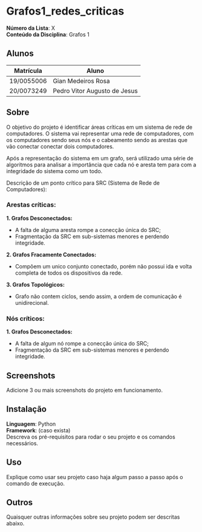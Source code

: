 <!-- **!! Atenção: Renomeie o seu repositório para (Tema)_(NomeDoProjeto). !!** 

Temas:
 - Grafos1
 - Grafos2
 - PD
 - D&C
 - Greed
 - Final 
 
 **!! *Não coloque os nomes dos alunos no título do repositório*. Exemplo de título correto: Grafos2_Labirinto-do-Minotauro !!**
 
 (Apague essa seção) -->

# Grafos1_redes_criticas

**Número da Lista**: X<br>
**Conteúdo da Disciplina**: Grafos 1

## Alunos

|Matrícula | Aluno |
| -- | -- |
| 19/0055006  |  Gian Medeiros Rosa |
| 20/0073249  |  Pedro Vitor Augusto de Jesus |

## Sobre

<!-- Descreva os objetivos do seu projeto e como ele funciona.  -->
O objetivo do projeto é identificar áreas críticas em um sistema de rede de computadores. O sistema vai representar uma rede de computadores, com os computadores sendo seus nós e o cabeamento sendo as arestas que vão conectar conectar dois computadores.

Após a representação do sistema em um grafo, será utilizado uma série de algoritmos para analisar a importância que cada nó e aresta tem para com a integridade do sistema como um todo.

Descrição de um ponto crítico para SRC (Sistema de Rede de Computadores):

### **Arestas críticas:**

**1. Grafos Desconectados:**

- A falta de alguma aresta rompe a conecção única do SRC;
- Fragmentação da SRC em sub-sistemas menores e perdendo integridade.

**2. Grafos Fracamente Conectados:**

- Compõem um unico conjunto conectado, porém não possui ida e volta completa de todos os dispositivos da rede.

**3. Grafos Topológicos:**

- Grafo não contem ciclos, sendo assim, a ordem de comunicação é unidirecional.

### **Nós críticos:**

**1. Grafos Desconectados:**

- A falta de algum nó rompe a conecção única do SRC;
- Fragmentação da SRC em sub-sistemas menores e perdendo integridade.

<!-- **2. Sobrecarga??:**

- Um unico nó conecta uma rede.

**3. ???:**

- Grafo não contem ciclos, sendo assim, a ordem de comunicação é unidirecional. -->

## Screenshots

Adicione 3 ou mais screenshots do projeto em funcionamento.

## Instalação 

**Linguagem**: Python<br>
**Framework**: (caso exista)<br>
Descreva os pré-requisitos para rodar o seu projeto e os comandos necessários.

## Uso

Explique como usar seu projeto caso haja algum passo a passo após o comando de execução.

## Outros

Quaisquer outras informações sobre seu projeto podem ser descritas abaixo.




